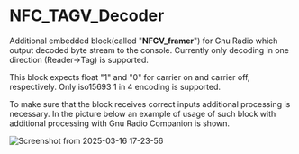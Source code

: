 # NFC_TAGV_Decoder
Additional embedded block(called "**NFCV_framer**") for Gnu Radio which output decoded byte stream to the console. Currently only decoding in one direction (Reader->Tag) is supported. 

This block expects float "1" and "0" for carrier on and carrier off, respectively. Only iso15693 1 in 4 encoding is supported.

To make sure that the block receives correct inputs additional processing is necessary. In the picture below an example of usage of such block with additional processing with Gnu Radio Companion is shown. 

![Screenshot from 2025-03-16 17-23-56](https://github.com/user-attachments/assets/ba6c3c72-47b3-4997-a724-d5474266d3b2)





